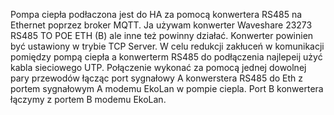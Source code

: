Pompa ciepła podłaczona jest do HA za pomocą konwertera RS485 na Ethernet poprzez broker MQTT. Ja używam konwerter Waveshare 23273 RS485 TO POE ETH (B) ale inne też powinny działać. Konwerter powinien być ustawiony w trybie TCP Server. W celu redukcji zakłuceń w komunikacji pomiędzy pompą ciepła a konwerterm RS485 do podłączenia najlepeij użyć kabla sieciowego UTP. Połączenie wykonać za pomocą jednej dowolnej pary przewodów łącząc port sygnałowy A konwerstera RS485 do Eth z portem sygnałowym A modemu EkoLan w pompie ciepla. Port B konwertera łączymy z portem B modemu EkoLan.
